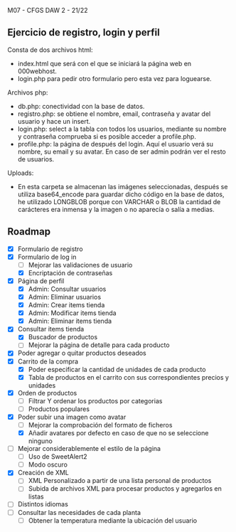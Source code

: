 M07 - CFGS DAW 2 - 21/22
## Ejercicio de registro, login y perfil

Consta de dos archivos html:
- index.html que será con el que se iniciará la página web en 000webhost.
- login.php para pedir otro formulario pero esta vez para loguearse.

Archivos php:
- db.php: conectividad con la base de datos.
- registro.php: se obtiene el nombre, email, contraseña y avatar del usuario y hace un insert.
- login.php: select a la tabla con todos los usuarios, mediante su nombre y contraseña comprueba si es posible acceder a profile.php.
- profile.php: la página de después del login. Aquí el usuario verá su nombre, su email y su avatar. En caso de ser admin podrán ver el resto de usuarios.

Uploads:
- En esta carpeta se almacenan las imágenes seleccionadas, después se utiliza base64_encode para guardar dicho código en la base de datos, he utilizado LONGBLOB porque con VARCHAR o BLOB la cantidad de carácteres era inmensa y la imagen o no aparecía o salía a medias.

## Roadmap
- [x] Formulario de registro
- [x] Formulario de log in
    - [ ] Mejorar las validaciones de usuario
    - [X] Encriptación de contraseñas
- [x] Página de perfil
    - [X] Admin: Consultar usuarios
    - [X] Admin: Eliminar usuarios
    - [X] Admin: Crear items tienda
    - [X] Admin: Modificar items tienda
    - [X] Admin: Eliminar items tienda
- [X] Consultar items tienda
    - [X] Buscador de productos
    - [ ] Mejorar la página de detalle para cada producto
- [X] Poder agregar o quitar productos deseados
- [X] Carrito de la compra
    - [X] Poder especificar la cantidad de unidades de cada producto
    - [X] Tabla de productos en el carrito con sus correspondientes precios y unidades
- [x] Orden de productos
    - [ ] Filtrar Y ordenar los productos por categorias
    - [ ] Productos populares
- [x] Poder subir una imagen como avatar
    - [ ] Mejorar la comprobación del formato de ficheros
    - [X] Añadir avatares por defecto en caso de que no se seleccione ninguno
- [ ] Mejorar considerablemente el estilo de la página
    - [ ] Uso de SweetAlert2
    - [ ] Modo oscuro
- [x] Creación de XML
    - [ ] XML Personalizado a partir de una lista personal de productos
    - [ ] Subida de archivos XML para procesar productos y agregarlos en listas
- [ ] Distintos idiomas
- [ ] Consultar las necesidades de cada planta
    - [ ] Obtener la temperatura mediante la ubicación del usuario
